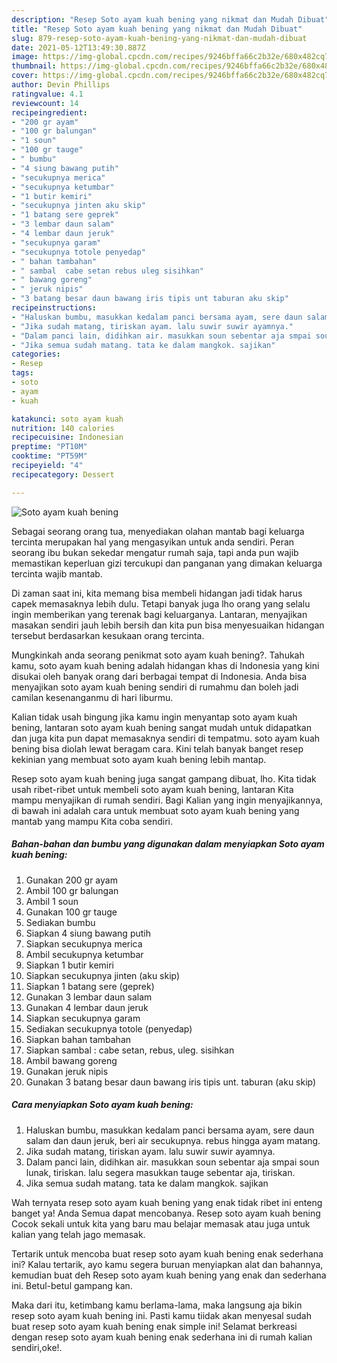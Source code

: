 ```yaml
---
description: "Resep Soto ayam kuah bening yang nikmat dan Mudah Dibuat"
title: "Resep Soto ayam kuah bening yang nikmat dan Mudah Dibuat"
slug: 879-resep-soto-ayam-kuah-bening-yang-nikmat-dan-mudah-dibuat
date: 2021-05-12T13:49:30.887Z
image: https://img-global.cpcdn.com/recipes/9246bffa66c2b32e/680x482cq70/soto-ayam-kuah-bening-foto-resep-utama.jpg
thumbnail: https://img-global.cpcdn.com/recipes/9246bffa66c2b32e/680x482cq70/soto-ayam-kuah-bening-foto-resep-utama.jpg
cover: https://img-global.cpcdn.com/recipes/9246bffa66c2b32e/680x482cq70/soto-ayam-kuah-bening-foto-resep-utama.jpg
author: Devin Phillips
ratingvalue: 4.1
reviewcount: 14
recipeingredient:
- "200 gr ayam"
- "100 gr balungan"
- "1 soun"
- "100 gr tauge"
- " bumbu"
- "4 siung bawang putih"
- "secukupnya merica"
- "secukupnya ketumbar"
- "1 butir kemiri"
- "secukupnya jinten aku skip"
- "1 batang sere geprek"
- "3 lembar daun salam"
- "4 lembar daun jeruk"
- "secukupnya garam"
- "secukupnya totole penyedap"
- " bahan tambahan"
- " sambal  cabe setan rebus uleg sisihkan"
- " bawang goreng"
- " jeruk nipis"
- "3 batang besar daun bawang iris tipis unt taburan aku skip"
recipeinstructions:
- "Haluskan bumbu, masukkan kedalam panci bersama ayam, sere daun salam dan daun jeruk, beri air secukupnya. rebus hingga ayam matang."
- "Jika sudah matang, tiriskan ayam. lalu suwir suwir ayamnya."
- "Dalam panci lain, didihkan air. masukkan soun sebentar aja smpai soun lunak, tiriskan. lalu segera masukkan tauge sebentar aja, tiriskan."
- "Jika semua sudah matang. tata ke dalam mangkok. sajikan"
categories:
- Resep
tags:
- soto
- ayam
- kuah

katakunci: soto ayam kuah 
nutrition: 140 calories
recipecuisine: Indonesian
preptime: "PT10M"
cooktime: "PT59M"
recipeyield: "4"
recipecategory: Dessert

---
```



![Soto ayam kuah bening](https://img-global.cpcdn.com/recipes/9246bffa66c2b32e/680x482cq70/soto-ayam-kuah-bening-foto-resep-utama.jpg)

Sebagai seorang orang tua, menyediakan olahan mantab bagi keluarga tercinta merupakan hal yang mengasyikan untuk anda sendiri. Peran seorang ibu bukan sekedar mengatur rumah saja, tapi anda pun wajib memastikan keperluan gizi tercukupi dan panganan yang dimakan keluarga tercinta wajib mantab.

Di zaman  saat ini, kita memang bisa membeli hidangan jadi tidak harus capek memasaknya lebih dulu. Tetapi banyak juga lho orang yang selalu ingin memberikan yang terenak bagi keluarganya. Lantaran, menyajikan masakan sendiri jauh lebih bersih dan kita pun bisa menyesuaikan hidangan tersebut berdasarkan kesukaan orang tercinta. 



Mungkinkah anda seorang penikmat soto ayam kuah bening?. Tahukah kamu, soto ayam kuah bening adalah hidangan khas di Indonesia yang kini disukai oleh banyak orang dari berbagai tempat di Indonesia. Anda bisa menyajikan soto ayam kuah bening sendiri di rumahmu dan boleh jadi camilan kesenanganmu di hari liburmu.

Kalian tidak usah bingung jika kamu ingin menyantap soto ayam kuah bening, lantaran soto ayam kuah bening sangat mudah untuk didapatkan dan juga kita pun dapat memasaknya sendiri di tempatmu. soto ayam kuah bening bisa diolah lewat beragam cara. Kini telah banyak banget resep kekinian yang membuat soto ayam kuah bening lebih mantap.

Resep soto ayam kuah bening juga sangat gampang dibuat, lho. Kita tidak usah ribet-ribet untuk membeli soto ayam kuah bening, lantaran Kita mampu menyajikan di rumah sendiri. Bagi Kalian yang ingin menyajikannya, di bawah ini adalah cara untuk membuat soto ayam kuah bening yang mantab yang mampu Kita coba sendiri.

<!--inarticleads1-->

##### Bahan-bahan dan bumbu yang digunakan dalam menyiapkan Soto ayam kuah bening:

1. Gunakan 200 gr ayam
1. Ambil 100 gr balungan
1. Ambil 1 soun
1. Gunakan 100 gr tauge
1. Sediakan  bumbu
1. Siapkan 4 siung bawang putih
1. Siapkan secukupnya merica
1. Ambil secukupnya ketumbar
1. Siapkan 1 butir kemiri
1. Siapkan secukupnya jinten (aku skip)
1. Siapkan 1 batang sere (geprek)
1. Gunakan 3 lembar daun salam
1. Gunakan 4 lembar daun jeruk
1. Siapkan secukupnya garam
1. Sediakan secukupnya totole (penyedap)
1. Siapkan  bahan tambahan
1. Siapkan  sambal : cabe setan, rebus, uleg. sisihkan
1. Ambil  bawang goreng
1. Gunakan  jeruk nipis
1. Gunakan 3 batang besar daun bawang iris tipis unt. taburan (aku skip)




<!--inarticleads2-->

##### Cara menyiapkan Soto ayam kuah bening:

1. Haluskan bumbu, masukkan kedalam panci bersama ayam, sere daun salam dan daun jeruk, beri air secukupnya. rebus hingga ayam matang.
1. Jika sudah matang, tiriskan ayam. lalu suwir suwir ayamnya.
1. Dalam panci lain, didihkan air. masukkan soun sebentar aja smpai soun lunak, tiriskan. lalu segera masukkan tauge sebentar aja, tiriskan.
1. Jika semua sudah matang. tata ke dalam mangkok. sajikan




Wah ternyata resep soto ayam kuah bening yang enak tidak ribet ini enteng banget ya! Anda Semua dapat mencobanya. Resep soto ayam kuah bening Cocok sekali untuk kita yang baru mau belajar memasak atau juga untuk kalian yang telah jago memasak.

Tertarik untuk mencoba buat resep soto ayam kuah bening enak sederhana ini? Kalau tertarik, ayo kamu segera buruan menyiapkan alat dan bahannya, kemudian buat deh Resep soto ayam kuah bening yang enak dan sederhana ini. Betul-betul gampang kan. 

Maka dari itu, ketimbang kamu berlama-lama, maka langsung aja bikin resep soto ayam kuah bening ini. Pasti kamu tiidak akan menyesal sudah buat resep soto ayam kuah bening enak simple ini! Selamat berkreasi dengan resep soto ayam kuah bening enak sederhana ini di rumah kalian sendiri,oke!.

